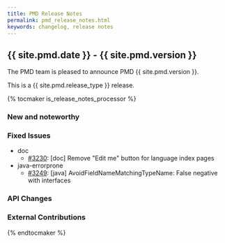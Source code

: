 ```yaml
---
title: PMD Release Notes
permalink: pmd_release_notes.html
keywords: changelog, release notes
---
```


## {{ site.pmd.date }} - {{ site.pmd.version }}

The PMD team is pleased to announce PMD {{ site.pmd.version }}.

This is a {{ site.pmd.release_type }} release.

{% tocmaker is_release_notes_processor %}

### New and noteworthy

### Fixed Issues

*   doc
    *   [#3230](https://github.com/pmd/pmd/issues/3230): \[doc] Remove "Edit me" button for language index pages
*   java-errorprone
    *   [#3249](https://github.com/pmd/pmd/pull/3249): \[java] AvoidFieldNameMatchingTypeName: False negative with interfaces

### API Changes

### External Contributions

{% endtocmaker %}

